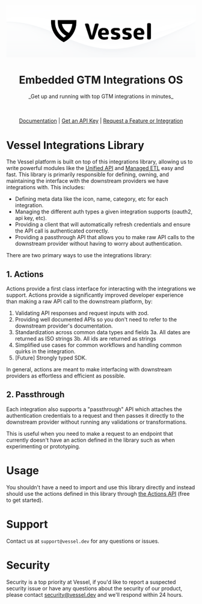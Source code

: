 ![Title image of Vessel](assets/images/title-image.png)

<h1 align="center">
Embedded GTM Integrations OS
</h1>

<div align="center">
_Get up and running with top GTM integrations in minutes_
</div>

<br />

<p align="center">
  <br/>
    <a href="https://docs.vessel.dev">Documentation</a>
    |
    <a href="https://vessel.dev">Get an API Key</a>
    |
    <a href="https://vesselapi.canny.io/">Request a Feature or Integration</a>
</p>

# Vessel Integrations Library

The Vessel platform is built on top of this integrations library, allowing us to write powerful modules like the [Unified API]() and [Managed ETL]() easy and fast. This library is primarily responsible for defining, owning, and maintaining the interface with the downstream providers we have integrations with. This includes:

- Defining meta data like the icon, name, category, etc for each integration.
- Managing the different auth types a given integration supports (oauth2, api key, etc).
- Providing a client that will automatically refresh credentials and ensure the API call is authenticated correctly.
- Providing a passthrough API that allows you to make raw API calls to the downstream provider without having to worry about authentication.

There are two primary ways to use the integrations library:

## 1. Actions

Actions provide a first class interface for interacting with the integrations we support. Actions provide a significantly improved developer experience than making a raw API call to the downstream platform, by:

1. Validating API responses and request inputs with zod.
2. Providing well documented APIs so you don't need to refer to the downstream provider's documentation.
3. Standardization across common data types and fields
   3a. All dates are returned as ISO strings
   3b. All ids are returned as strings
4. Simplified use cases for common workflows and handling common quirks in the integration.
5. [Future] Strongly typed SDK.

In general, actions are meant to make interfacing with downstream providers as effortless and efficient as possible.

## 2. Passthrough

Each integration also supports a "passthrough" API which attaches the authentication credentials to a request and then passes it directly to the downstream provider without running any validations or transformations.

This is useful when you need to make a request to an endpoint that currently doesn't have an action defined in the library such as when experimenting or prototyping.

# Usage

You shouldn't have a need to import and use this library directly and instead should use the actions defined in this library through [the Actions API](https://docs.vessel.land) (free to get started).

# Support

Contact us at `support@vessel.dev` for any questions or issues.

# Security

Security is a top priority at Vessel, if you'd like to report a suspected security issue or have any questions about the security of our product, please contact security@vessel.dev and we'll respond within 24 hours.

```

```
